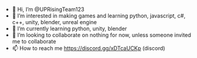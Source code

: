 - 👋 Hi, I’m @UPRisingTeam123
- 👀 I’m interested in making games and learning python, javascript, c#, c++, unity, blender, unreal engine
- 🌱 I’m currently learning python, unity, blender
- 💞️ I’m looking to collaborate on nothing for now, unless someone invited me to collaborate
- 📫 How to reach me https://discord.gg/xDTcaUCKp (discord)

<!---
UPRisingTeam123/UPRisingTeam123 is a ✨ special ✨ repository because its `README.md` (this file) appears on your GitHub profile.
You can click the Preview link to take a look at your changes.
--->

